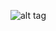 ![alt tag](https://github.com/JamaSoftware/reports-staging/blob/master/ReviewCenterComments2015.1/setup_RC_CommentsReport.png)
